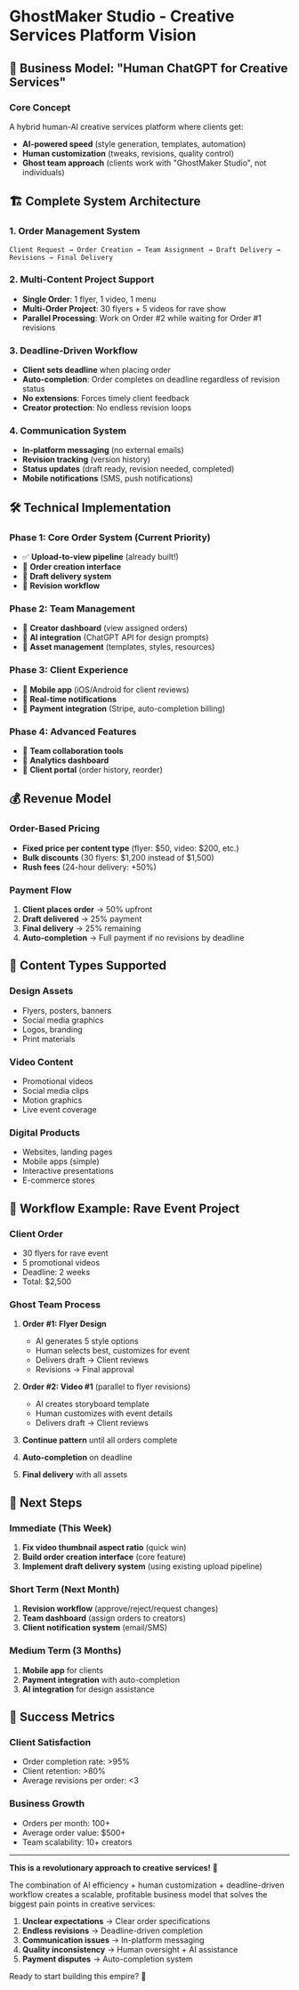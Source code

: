 # GhostMaker Studio - Creative Services Platform Vision

## 🎯 **Business Model: "Human ChatGPT for Creative Services"**

### **Core Concept**
A hybrid human-AI creative services platform where clients get:
- **AI-powered speed** (style generation, templates, automation)
- **Human customization** (tweaks, revisions, quality control)
- **Ghost team approach** (clients work with "GhostMaker Studio", not individuals)

## 🏗️ **Complete System Architecture**

### **1. Order Management System**
```
Client Request → Order Creation → Team Assignment → Draft Delivery → Revisions → Final Delivery
```

### **2. Multi-Content Project Support**
- **Single Order**: 1 flyer, 1 video, 1 menu
- **Multi-Order Project**: 30 flyers + 5 videos for rave show
- **Parallel Processing**: Work on Order #2 while waiting for Order #1 revisions

### **3. Deadline-Driven Workflow**
- **Client sets deadline** when placing order
- **Auto-completion**: Order completes on deadline regardless of revision status
- **No extensions**: Forces timely client feedback
- **Creator protection**: No endless revision loops

### **4. Communication System**
- **In-platform messaging** (no external emails)
- **Revision tracking** (version history)
- **Status updates** (draft ready, revision needed, completed)
- **Mobile notifications** (SMS, push notifications)

## 🛠️ **Technical Implementation**

### **Phase 1: Core Order System** (Current Priority)
- ✅ **Upload-to-view pipeline** (already built!)
- 🔄 **Order creation interface**
- 🔄 **Draft delivery system**
- 🔄 **Revision workflow**

### **Phase 2: Team Management**
- 🔄 **Creator dashboard** (view assigned orders)
- 🔄 **AI integration** (ChatGPT API for design prompts)
- 🔄 **Asset management** (templates, styles, resources)

### **Phase 3: Client Experience**
- 🔄 **Mobile app** (iOS/Android for client reviews)
- 🔄 **Real-time notifications**
- 🔄 **Payment integration** (Stripe, auto-completion billing)

### **Phase 4: Advanced Features**
- 🔄 **Team collaboration tools**
- 🔄 **Analytics dashboard**
- 🔄 **Client portal** (order history, reorder)

## 💰 **Revenue Model**

### **Order-Based Pricing**
- **Fixed price per content type** (flyer: $50, video: $200, etc.)
- **Bulk discounts** (30 flyers: $1,200 instead of $1,500)
- **Rush fees** (24-hour delivery: +50%)

### **Payment Flow**
1. **Client places order** → 50% upfront
2. **Draft delivered** → 25% payment
3. **Final delivery** → 25% remaining
4. **Auto-completion** → Full payment if no revisions by deadline

## 🎨 **Content Types Supported**

### **Design Assets**
- Flyers, posters, banners
- Social media graphics
- Logos, branding
- Print materials

### **Video Content**
- Promotional videos
- Social media clips
- Motion graphics
- Live event coverage

### **Digital Products**
- Websites, landing pages
- Mobile apps (simple)
- Interactive presentations
- E-commerce stores

## 🔄 **Workflow Example: Rave Event Project**

### **Client Order**
- 30 flyers for rave event
- 5 promotional videos
- Deadline: 2 weeks
- Total: $2,500

### **Ghost Team Process**
1. **Order #1: Flyer Design**
   - AI generates 5 style options
   - Human selects best, customizes for event
   - Delivers draft → Client reviews
   - Revisions → Final approval

2. **Order #2: Video #1** (parallel to flyer revisions)
   - AI creates storyboard template
   - Human customizes with event details
   - Delivers draft → Client reviews

3. **Continue pattern** until all orders complete
4. **Auto-completion** on deadline
5. **Final delivery** with all assets

## 🚀 **Next Steps**

### **Immediate (This Week)**
1. **Fix video thumbnail aspect ratio** (quick win)
2. **Build order creation interface** (core feature)
3. **Implement draft delivery system** (using existing upload pipeline)

### **Short Term (Next Month)**
1. **Revision workflow** (approve/reject/request changes)
2. **Team dashboard** (assign orders to creators)
3. **Client notification system** (email/SMS)

### **Medium Term (3 Months)**
1. **Mobile app** for clients
2. **Payment integration** with auto-completion
3. **AI integration** for design assistance

## 🎯 **Success Metrics**

### **Client Satisfaction**
- Order completion rate: >95%
- Client retention: >80%
- Average revisions per order: <3

### **Business Growth**
- Orders per month: 100+
- Average order value: $500+
- Team scalability: 10+ creators

---

**This is a revolutionary approach to creative services!** 🎉

The combination of AI efficiency + human customization + deadline-driven workflow creates a scalable, profitable business model that solves the biggest pain points in creative services:

1. **Unclear expectations** → Clear order specifications
2. **Endless revisions** → Deadline-driven completion
3. **Communication issues** → In-platform messaging
4. **Quality inconsistency** → Human oversight + AI assistance
5. **Payment disputes** → Auto-completion system

Ready to start building this empire? 🚀
